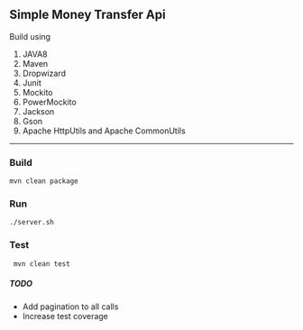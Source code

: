 ## Simple Money Transfer Api
Build using
1. JAVA8
1. Maven
1. Dropwizard
1. Junit
1. Mockito
1. PowerMockito
1. Jackson
1. Gson
1. Apache HttpUtils and Apache CommonUtils

---

### Build 
``` mvn clean package ```

### Run 
``` ./server.sh ```

### Test
``` mvn clean test```

##### TODO
* Add pagination to all calls
* Increase test coverage
